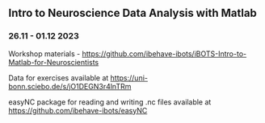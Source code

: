 ## Intro to Neuroscience Data Analysis with Matlab 
### 26.11 - 01.12 2023 

Workshop materials - https://github.com/ibehave-ibots/iBOTS-Intro-to-Matlab-for-Neuroscientists

Data for exercises available at https://uni-bonn.sciebo.de/s/jO1DEGN3r4lnTRm

easyNC package for reading and writing .nc files available at https://github.com/ibehave-ibots/easyNC

